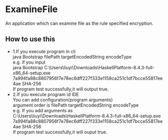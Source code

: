 # ExamineFile
An application which can examine file as the rule specified encryption.

## How to use this 
* 1.If you execute program in cli  
    java Bootstrap filePath targetEncodedString encodeType  
    e.g. if you input  
    java Bootstrap C:\Users\liuyi\Downloads\HaskellPlatform-8.4.3-full-x86_64-setup.exe 7a994fa88c8807956f7e78ec6dff227f333e1158ca251c1df7bcce55817ee4ae SHA-256  
    If program test successfully,it will output true.
* 2.If you execute program id IDE  
    You can add configuration(program arguments)  
    argument order is filePath targetEncodedString encodeType   
    e.g. If you add arguments as   
    C:\Users\liuyi\Downloads\HaskellPlatform-8.4.3-full-x86_64-setup.exe 7a994fa88c8807956f7e78ec6dff227f333e1158ca251c1df7bcce55817ee4ae SHA-256  
    If program test successfully,it will ouput true.
         